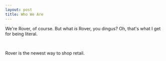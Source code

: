 ```yaml
---
layout: post
title: Who We Are
---
```

We're Rover, of course. But what *is* Rover, you dingus?
Oh, that's what I get for being literal.

<br>

Rover is the newest way to shop retail.

